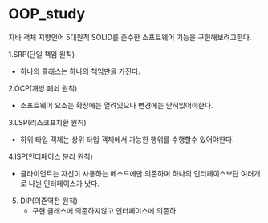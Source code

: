 # OOP_study
자바 객체 지향언어 5대원칙 SOLID를 준수한 소프트웨어 기능을 구현해보려고한다.

1.SRP(단일 책임 원칙)
  - 하나의 클래스는 하나의 책임만을 가진다.

2.OCP(개방 폐쇠 원칙)
  - 소프트웨어 요소는 확장에는 열려있으나 변경에는 닫혀있어야한다.

3.LSP(리스코프치환 원칙)
  - 하위 타입 객체는 상위 타입 객체에서 가능한 행위를 수행할수 있어야한다.

4.ISP(인터페이스 분리 원칙)
  - 클라이언트는 자신이 사용하는 메소드에만 의존하며
    하나의 인터페이스보단 여러개로 나뉜 인터페이스가 낫다.

5. DIP(의존역전 원칙)
   - 구현 클래스에 의존하지않고 인터페이스에 의존하
